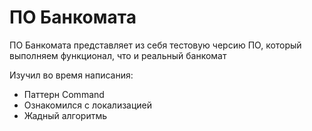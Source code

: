 #  ПО Банкомата

ПО Банкомата представляет из себя тестовую черсию ПО, который выполняем функционал, что и реальный банкомат

Изучил во время написания:
- Паттерн Command
- Ознакомился с локализацией
- Жадный алгоритмь
